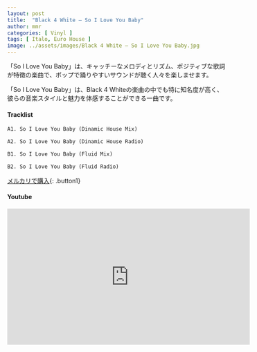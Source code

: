 ```yaml
---
layout: post
title:  "Black 4 White – So I Love You Baby"
author: mmr
categories: [ Vinyl ]
tags: [ Italo, Euro House ]
image: ../assets/images/Black 4 White – So I Love You Baby.jpg
---
```


「So I Love You Baby」は、キャッチーなメロディとリズム、ポジティブな歌詞が特徴の楽曲で、ポップで踊りやすいサウンドが聴く人々を楽しませます。

「So I Love You Baby」は、Black 4 Whiteの楽曲の中でも特に知名度が高く、彼らの音楽スタイルと魅力を体感することができる一曲です。

#### Tracklist
```md
A1. So I Love You Baby (Dinamic House Mix)

A2. So I Love You Baby (Dinamic House Radio)

B1. So I Love You Baby (Fluid Mix)

B2. So I Love You Baby (Fluid Radio)
```

[メルカリで購入](https://jp.mercari.com/item/m99311765932?afid=6142608987){: .button1}

#### Youtube
<iframe width="560" height="315" src="https://www.youtube.com/embed/yrTgrgm95vw?si=Vj5wTdjIutqpxs9l" title="YouTube video player" frameborder="0" allow="accelerometer; autoplay; clipboard-write; encrypted-media; gyroscope; picture-in-picture; web-share" referrerpolicy="strict-origin-when-cross-origin" allowfullscreen></iframe>